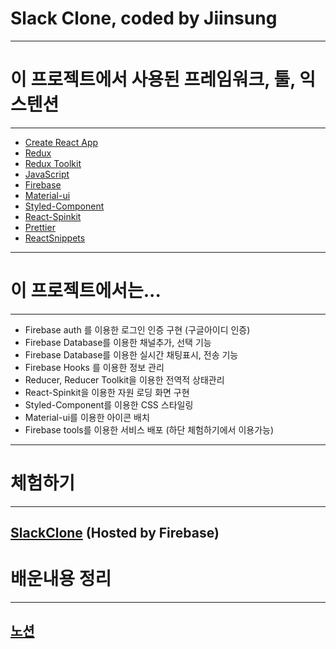 # Slack Clone, coded by Jiinsung
---

# 이 프로젝트에서 사용된 프레임워크, 툴, 익스텐션
---
* [Create React App](https://github.com/facebook/create-react-app)
* [Redux](https://redux.js.org/) 
* [Redux Toolkit](https://redux-toolkit.js.org/)
* [JavaScript](https://developer.mozilla.org/ko/docs/Web/JavaScript)
* [Firebase](https://firebase.google.com/)
* [Material-ui](https://mui.com/)
* [Styled-Component](https://styled-components.com/)
* [React-Spinkit]()
* [Prettier](https://prettier.io/)
* [ReactSnippets](https://www.npmjs.com/package/react-spinkit)
---

# 이 프로젝트에서는... 
---
* Firebase auth 를 이용한 로그인 인증 구현 (구글아이디 인증)
* Firebase Database를 이용한 채널추가, 선택 기능
* Firebase Database를 이용한 실시간 채팅표시, 전송 기능 
* Firebase Hooks 를 이용한 정보 관리
* Reducer, Reducer Toolkit을 이용한 전역적 상태관리 
* React-Spinkit을 이용한 자원 로딩 화면 구현
* Styled-Component를 이용한 CSS 스타일링
* Material-ui를 이용한 아이콘 배치
* Firebase tools를 이용한 서비스 배포 (하단 체험하기에서 이용가능)
---

# 체험하기
---
## [SlackClone](https://slackclone-2cdcb.web.app) (Hosted by Firebase)

# 배운내용 정리 
---
## [노션](https://abalone-dresser-75e.notion.site/Slack-Clone-2dcdf4572b15461d88b9e2eaf9c2f156)
